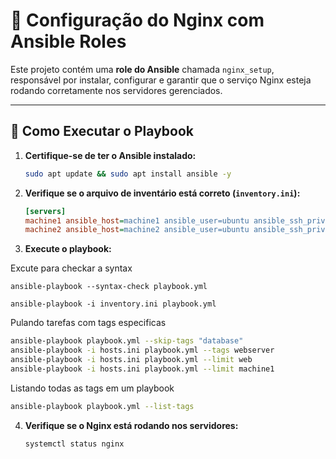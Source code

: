 # 📖 Configuração do Nginx com Ansible Roles

Este projeto contém uma **role do Ansible** chamada `nginx_setup`, responsável por instalar, configurar e garantir que o serviço Nginx esteja rodando corretamente nos servidores gerenciados.

---

## 🚀 Como Executar o Playbook

1. **Certifique-se de ter o Ansible instalado:**
   ```sh
   sudo apt update && sudo apt install ansible -y
   ```

2. **Verifique se o arquivo de inventário está correto (`inventory.ini`):**
   ```ini
   [servers]
   machine1 ansible_host=machine1 ansible_user=ubuntu ansible_ssh_private_key_file=~/.ssh/id_rsa
   machine2 ansible_host=machine2 ansible_user=ubuntu ansible_ssh_private_key_file=~/.ssh/id_rsa
   ```

3. **Execute o playbook:**

Excute para checkar a syntax
```
ansible-playbook --syntax-check playbook.yml
```

```
ansible-playbook -i inventory.ini playbook.yml
```

Pulando tarefas com tags especificas
```bash
ansible-playbook playbook.yml --skip-tags "database"
ansible-playbook -i hosts.ini playbook.yml --tags webserver
ansible-playbook -i hosts.ini playbook.yml --limit web
ansible-playbook -i hosts.ini playbook.yml --limit machine1
```

Listando todas as tags em um playbook
```bash
ansible-playbook playbook.yml --list-tags
```

4. **Verifique se o Nginx está rodando nos servidores:**
   ```
   systemctl status nginx
   ```

